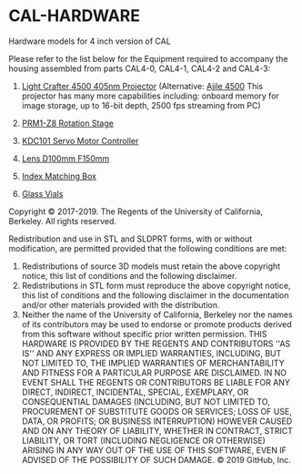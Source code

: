 # CAL-HARDWARE
Hardware models for 4 inch version of CAL

Please refer to the list below for the Equipment required to accompany the housing assembled from parts CAL4-0, CAL4-1, CAL4-2 and CAL4-3:

1. [Light Crafter 4500 405nm Projector](http://www.wintechdigital.com/index.php?route=product/product&product_id=52) (Alternative: [Ajile 4500](https://ajile.ca/ajp-4500/) This projector has many more capabilities including: onboard memory for image storage, up to 16-bit depth, 2500 fps streaming from PC)

2. [PRM1-Z8 Rotation Stage](https://www.thorlabs.com/newgrouppage9.cfm?objectgroup_id=2875&pn=PRM1Z8#4092)

3. [KDC101 Servo Motor Controller](https://www.thorlabs.com/newgrouppage9.cfm?objectgroup_id=2419&pn=KDC101#5077)

4. [Lens D100mm F150mm](https://www.edmundoptics.com/p/100mm-dia-x-150mm-focal-length-pcx-condenser-lens/35971/)

5. [Index Matching Box](https://www.amazon.com/Clear-Plastic-Box-Square-Boxes/dp/B071WMWGYQ)

6. [Glass Vials](https://www.sigmaaldrich.com/catalog/product/aldrich/z190535?lang=en&region=US)

Copyright © 2017-2019. The Regents of the University of California, Berkeley. All rights reserved.

Redistribution and use in STL and SLDPRT forms, with or without modification, are permitted provided that the following conditions are met:

1. Redistributions of source 3D models must retain the above copyright notice, this list of conditions and the following disclaimer.
2. Redistributions in STL form must reproduce the above copyright notice, this list of conditions and the following disclaimer in the documentation and/or other materials provided with the distribution.
3. Neither the name of the University of California, Berkeley nor the names of its contributors may be used to endorse or promote products derived from this software without specific prior written permission.
THIS HARDWARE IS PROVIDED BY THE REGENTS AND CONTRIBUTORS ''AS IS'' AND ANY EXPRESS OR IMPLIED WARRANTIES, INCLUDING, BUT NOT LIMITED TO, THE IMPLIED WARRANTIES OF MERCHANTABILITY AND FITNESS FOR A PARTICULAR PURPOSE ARE DISCLAIMED. IN NO EVENT SHALL THE REGENTS OR CONTRIBUTORS BE LIABLE FOR ANY DIRECT, INDIRECT, INCIDENTAL, SPECIAL, EXEMPLARY, OR CONSEQUENTIAL DAMAGES (INCLUDING, BUT NOT LIMITED TO, PROCUREMENT OF SUBSTITUTE GOODS OR SERVICES; LOSS OF USE, DATA, OR PROFITS; OR BUSINESS INTERRUPTION) HOWEVER CAUSED AND ON ANY THEORY OF LIABILITY, WHETHER IN CONTRACT, STRICT LIABILITY, OR TORT (INCLUDING NEGLIGENCE OR OTHERWISE) ARISING IN ANY WAY OUT OF THE USE OF THIS SOFTWARE, EVEN IF ADVISED OF THE POSSIBILITY OF SUCH DAMAGE.
© 2019 GitHub, Inc.
